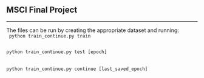 <h2>MSCI Final Project</h2>
<hr>

The files can be run by creating the appropriate dataset and running:<br>
<code>
python train_continue.py train
</code><br>

<code>
python train_continue.py test [epoch]
</code><br>

<code>
python train_continue.py continue [last_saved_epoch]<br>
</code><br>

